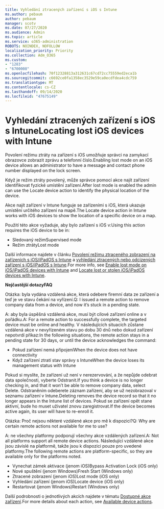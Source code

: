 ```yaml
---
title: Vyhledání ztracených zařízení s iOS s Intune
ms.author: pebaum
author: pebaum
manager: scotv
ms.date: 07/27/2020
ms.audience: Admin
ms.topic: article
ms.service: o365-administration
ROBOTS: NOINDEX, NOFOLLOW
localization_priority: Priority
ms.collection: Adm_O365
ms.custom:
- "1283"
- "6700008"
ms.openlocfilehash: 70f12328813a312631c67cd72cc75559ed2eca1b
ms.sourcegitcommit: c6692ce0fa1358ec3529e59ca0ecdfdea4cdc759
ms.translationtype: MT
ms.contentlocale: cs-CZ
ms.lasthandoff: 09/14/2020
ms.locfileid: "47675149"
---
```

# <a name="locating-lost-ios-devices-with-intune"></a><span data-ttu-id="605c6-102">Vyhledání ztracených zařízení s iOS s Intune</span><span class="sxs-lookup"><span data-stu-id="605c6-102">Locating lost iOS devices with Intune</span></span>

<span data-ttu-id="605c6-103">Povolení režimu ztráty na zařízení s iOS umožňuje správci na zamykací obrazovce zobrazit zprávu a telefonní číslo.</span><span class="sxs-lookup"><span data-stu-id="605c6-103">Enabling lost mode on an iOS device allows an administrator to have a message and contact phone number displayed on the lock screen.</span></span>

<span data-ttu-id="605c6-104">Když je režim ztráty povolený, může správce pomocí akce najít zařízení identifikovat fyzické umístění zařízení.</span><span class="sxs-lookup"><span data-stu-id="605c6-104">After lost mode is enabled the admin can use the Locate device action to identify the physical location of the device.</span></span>

<span data-ttu-id="605c6-105">Akce najít zařízení v Intune funguje se zařízeními s iOS, která ukazuje umístění určitého zařízení na mapě.</span><span class="sxs-lookup"><span data-stu-id="605c6-105">The Locate device action in Intune works with iOS devices to show the location of a specific device on a map.</span></span>

<span data-ttu-id="605c6-106">Použití této akce vyžaduje, aby bylo zařízení s iOS v:</span><span class="sxs-lookup"><span data-stu-id="605c6-106">Using this action requires the iOS device to be in:</span></span>

- <span data-ttu-id="605c6-107">Sledovaný režim</span><span class="sxs-lookup"><span data-stu-id="605c6-107">Supervised mode</span></span>
- <span data-ttu-id="605c6-108">Režim ztráty</span><span class="sxs-lookup"><span data-stu-id="605c6-108">Lost mode</span></span>

<span data-ttu-id="605c6-109">Další informace najdete v článku [Povolení režimu ztraceného zobrazení na zařízeních s iOS/iPadOS s Intune](https://docs.microsoft.com/intune/device-lost-mode) a [vyhledání ztracených nebo odcizených zařízení s iOS/iPadOS s Intune](https://docs.microsoft.com/intune/device-locate).</span><span class="sxs-lookup"><span data-stu-id="605c6-109">For more info, see [Enable lost mode on iOS/iPadOS devices with Intune](https://docs.microsoft.com/intune/device-lost-mode) and [Locate lost or stolen iOS/iPadOS devices with Intune](https://docs.microsoft.com/intune/device-locate).</span></span>

<span data-ttu-id="605c6-110">**Nejčastější dotazy**</span><span class="sxs-lookup"><span data-stu-id="605c6-110">**FAQ**</span></span>

<span data-ttu-id="605c6-111">Otázka: byla vydána vzdálená akce, která odebere firemní data ze zařízení a teď je ve stavu čekání na vyřízení.</span><span class="sxs-lookup"><span data-stu-id="605c6-111">Q: I issued a remote action to remove company data from a device, and now it’s stuck in a pending state.</span></span>

<span data-ttu-id="605c6-112">A: aby byla úspěšná vzdálená akce, musí být cílové zařízení online a v pořádku.</span><span class="sxs-lookup"><span data-stu-id="605c6-112">A: For a remote action to successfully complete, the targeted device must be online and healthy.</span></span> <span data-ttu-id="605c6-113">V následujících situacích zůstane vzdálená akce v nevyřízeném stavu po dobu 30 dnů nebo dokud zařízení nepotvrdí příkaz:</span><span class="sxs-lookup"><span data-stu-id="605c6-113">In the following situations, the remote action stays in a pending state for 30 days, or until the device acknowledges the command:</span></span>

- <span data-ttu-id="605c6-114">Pokud zařízení nemá připojení</span><span class="sxs-lookup"><span data-stu-id="605c6-114">When the device does not have connectivity</span></span>
- <span data-ttu-id="605c6-115">Když zařízení ztratí stav správy s Intune</span><span class="sxs-lookup"><span data-stu-id="605c6-115">When the device loses its management status with Intune</span></span>

<span data-ttu-id="605c6-116">Pokud si myslíte, že zařízení už není v nerezervování, a že nepůjde odebrat data společnosti, vyberte Odstranit.</span><span class="sxs-lookup"><span data-stu-id="605c6-116">If you think a device is no longer checking in, and that it won’t be able to remove company data, select Delete.</span></span> <span data-ttu-id="605c6-117">Odstraněním odeberete záznam zařízení, aby se už nezobrazoval v seznamu zařízení v Intune.</span><span class="sxs-lookup"><span data-stu-id="605c6-117">Deleting removes the device record so that it no longer appears in the Intune list of devices.</span></span> <span data-ttu-id="605c6-118">Pokud se zařízení opět stane aktivní, bude ho muset uživatel znovu zaregistrovat.</span><span class="sxs-lookup"><span data-stu-id="605c6-118">If the device becomes active again, its user will have to re-enroll it.</span></span>

<span data-ttu-id="605c6-119">Otázka: Proč nejsou některé vzdálené akce pro mě k dispozici?</span><span class="sxs-lookup"><span data-stu-id="605c6-119">Q: Why are certain remote actions not available for me to use?</span></span>

<span data-ttu-id="605c6-120">A: ne všechny platformy podporují všechny akce vzdálených zařízení.</span><span class="sxs-lookup"><span data-stu-id="605c6-120">A: Not all platforms support all remote device actions.</span></span> <span data-ttu-id="605c6-121">Následující vzdálené akce jsou závislé na platformě, takže jsou k dispozici pouze pro uvedené platformy.</span><span class="sxs-lookup"><span data-stu-id="605c6-121">The following remote actions are platform-specific, so they are available only for the platforms noted.</span></span>

- <span data-ttu-id="605c6-122">Vynechat zámek aktivace (jenom iOS)</span><span class="sxs-lookup"><span data-stu-id="605c6-122">Bypass Activation Lock (iOS only)</span></span>
- <span data-ttu-id="605c6-123">Nové spuštění (jenom Windows)</span><span class="sxs-lookup"><span data-stu-id="605c6-123">Fresh Start (Windows only)</span></span>
- <span data-ttu-id="605c6-124">Ztracené zobrazení (jenom iOS)</span><span class="sxs-lookup"><span data-stu-id="605c6-124">Lost mode (iOS only)</span></span>
- <span data-ttu-id="605c6-125">Vyhledání zařízení (jenom iOS)</span><span class="sxs-lookup"><span data-stu-id="605c6-125">Locate device (iOS only)</span></span>
- <span data-ttu-id="605c6-126">Restartovat (jenom Windows)</span><span class="sxs-lookup"><span data-stu-id="605c6-126">Restart (Windows only)</span></span>

<span data-ttu-id="605c6-127">Další podrobnosti o jednotlivých akcích najdete v tématu [Dostupné akce zařízení](https://docs.microsoft.com/intune/device-management#available-device-actions).</span><span class="sxs-lookup"><span data-stu-id="605c6-127">For more details about each action, see [Available device actions](https://docs.microsoft.com/intune/device-management#available-device-actions).</span></span>